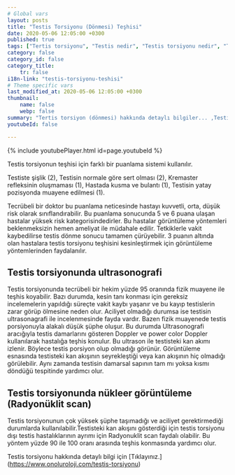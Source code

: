 ```yaml
---
# Global vars
layout: posts
title: "Testis Torsiyonu (Dönmesi) Teşhisi"
date: 2020-05-06 12:05:00 +0300
published: true
tags: ["Tertis torsiyonu", "Testis nedir", "Testis torsiyonu nedir", "Testis torsiyonu testis kanseri", "testis torsiyonu tipi", "Testis torsiyonu erken müdahale", "Testis torsiyonu teşhis", "Testis torsiyonu tedavi", "Testis torsiyonu ameliyat" , "testis dönmesi", "testis torsiyonu ne zaman", "testis torsiyonu neden", "testis torsiyonu acil", "testis torsiyonu belirti", "testis torsiyonu ultrasonografi", "testis torsiyonu tipi" , "testis torsiyonu tedavi", "testis torsiyonu çözüm", "testis dönmesi ameliyatı", "testis dönmesi tedavi"]
category: false
category_id: false
category_title:
    tr: false
i18n-link: "testis-torsiyonu-teshisi"
# Theme specific vars
last_modified_at: 2020-05-06 12:05:00 +0300
thumbnail:
    name: false
    webp: false
summary: "Tertis torsiyon (dönmesi) hakkında detaylı bilgiler... ,Testis nedir?, Testiste ağrı ve şişliklerin nedenleri? , Testis torsiyonu nedir?, Testis torsiyonu testis kanseriyle birlikte olur mu? , Kaç tip testis torsiyon vardır? , Testis torsiyonunda erken müdahale? , Testis torsiyonu teşhisi ve tedavisi, Testis torsiyonu ameliyatı"
youtubeId: false

---
```

{% include youtubePlayer.html id=page.youtubeId %}




Testis torsiyonun teşhisi için farklı bir puanlama sistemi kullanılır.

Testiste şişlik (2),
Testisin normale göre sert olması (2),
Kremaster refleksinin oluşmaması (1),
Hastada kusma ve bulantı  (1),
Testisin yatay pozisyonda muayene edilmesi (1).

Tecrübeli bir doktor bu puanlama neticesinde hastayı kuvvetli, orta, düşük risk olarak sınıflandırabilir. Bu puanlama sonucunda 5 ve 6 puana ulaşan hastalar yüksek risk kategorisindedirler. Bu hastalar görüntüleme yöntemleri beklenmeksizin hemen ameliyat ile müdahale edilir. Tetkiklerle vakit kaybedilirse testis dönme sonucu tamamen çürüyebilir. 3 puanın altında olan hastalara testis torsiyonu teşhisini kesinleştirmek için görüntüleme yöntemlerinden faydalanılır.

## Testis torsiyonunda ultrasonografi

Testis torsiyonunda tecrübeli bir hekim yüzde 95 oranında fizik muayene ile teşhis koyabilir. Bazı durumda, kesin tanı konması için gereksiz incelemelerin yapıldığı süreçte vakit kaybı yaşanır ve bu kayıp testislerin zarar görüp ölmesine neden olur. Aciliyet olmadığı durumsa ise testisin ultrasonagrafi ile incelenmesinde fayda vardır. Bazen fizik muayenede testis porsiyonuyla alakalı düşük şüphe oluşur. Bu durumda Ultrasonografi aracığıyla testis damarlarını gösteren Doppler ve power color Doppler kullanılarak hastalığa teşhis konulur. Bu ultrason ile testisteki kan akımı izlenir. Böylece testis porsiyon olup olmadığı görünür. Görüntüleme esnasında testisteki kan akışının seyrekleştiği veya kan akışının hiç olmadığı görülebilir. Aynı zamanda testisin damarsal sapının tam mı yoksa kısmı döndüğü tespitinde yardımcı olur.

## Testis torsiyonunda nükleer görüntüleme (Radyonüklit scan)

Testis torsiyonunun çok yüksek şüphe taşımadığı ve aciliyet gerektirmediği durumlarda kullanılabilir.Testisteki kan akışını gösterdiği için testis torsiyonu dışı testis hastalıklarının ayrımı için Radyonuklit scan faydalı olabilir. Bu yöntem yüzde 90 ile 100 oranı arasında teşhis konmasında yardımcı olur.


Testis torsiyonu hakkında detaylı bilgi için [Tıklayınız.] (https://www.onoluroloji.com/testis-torsiyonu)
